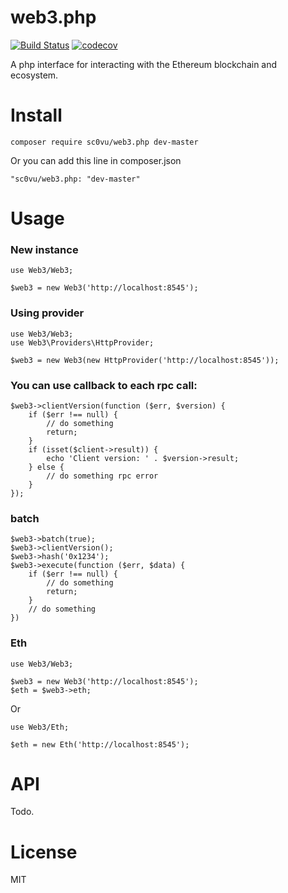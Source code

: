 # web3.php

[![Build Status](https://travis-ci.org/sc0Vu/web3.php.svg?branch=master)](https://travis-ci.org/sc0Vu/web3.php)
[![codecov](https://codecov.io/gh/sc0Vu/web3.php/branch/master/graph/badge.svg)](https://codecov.io/gh/sc0Vu/web3.php)

A php interface for interacting with the Ethereum blockchain and ecosystem.

# Install
```
composer require sc0vu/web3.php dev-master
```

Or you can add this line in composer.json

```
"sc0vu/web3.php: "dev-master"
```


# Usage

### New instance
```
use Web3/Web3;

$web3 = new Web3('http://localhost:8545');
```

### Using provider
```
use Web3/Web3;
use Web3\Providers\HttpProvider;

$web3 = new Web3(new HttpProvider('http://localhost:8545'));
```

### You can use callback to each rpc call:
```
$web3->clientVersion(function ($err, $version) {
    if ($err !== null) {
        // do something
        return;
    }
    if (isset($client->result)) {
        echo 'Client version: ' . $version->result;
    } else {
        // do something rpc error
    }
});
```

### batch
```
$web3->batch(true);
$web3->clientVersion();
$web3->hash('0x1234');
$web3->execute(function ($err, $data) {
    if ($err !== null) {
        // do something
        return;
    }
    // do something
})
```

### Eth
```
use Web3/Web3;

$web3 = new Web3('http://localhost:8545');
$eth = $web3->eth;
```

Or

```
use Web3/Eth;

$eth = new Eth('http://localhost:8545');
```

# API

Todo.

# License
MIT
